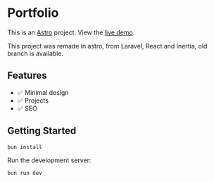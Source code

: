 # Portfolio

This is an [Astro](https://astro.build/) project. View the [live demo](https://amixam.net/).

This project was remade in astro, from Laravel, React and Inertia, old branch is available.

## Features

- ✅ Minimal design
- ✅ Projects
- ✅ SEO

## Getting Started

```bash
bun install
```

Run the development server:

```bash
bun run dev
```
